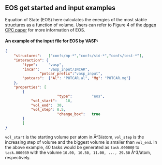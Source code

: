## EOS get started and input examples

Equation of State (EOS) here calculates the energies of the most stable structures as a function of volume. Users can refer to Figure 4 of the [dpgen CPC paper](https://www.sciencedirect.com/science/article/pii/S001046552030045X?via%3Dihub) for more information of EOS.

#### An example of the input file for EOS by VASP:

```json
{
	"structures":	["confs/mp-*","confs/std-*","confs/test-*"],
	"interaction": {
		"type":		"vasp",
		"incar":	"vasp_input/INCAR",
                "potcar_prefix":"vasp_input",
		"potcars":	{"Al": "POTCAR.al", "Mg": "POTCAR.mg"}
	},
	"properties": [
		{
                        "type":         "eos",
			"vol_start":	10,
			"vol_end":	30,
			"vol_step":	0.5,
                        "change_box":   true
		}
        ]
}
```

`vol_start` is the starting volume per atom in Å^3/atom, `vol_step` is the increasing step of volume and the biggest volume is smaller than `vol_end`. In the above example, 40 tasks would be generated as `task.000000` to `task.000039` with the volume `10.00, 10.50, 11.00, ..., 29.50` Å^3/atom, respectively.
